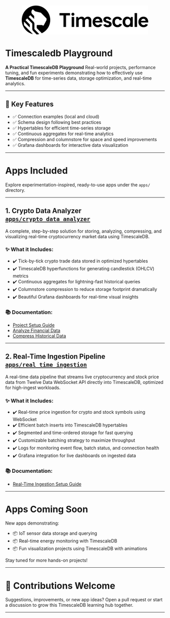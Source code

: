 <p align="center">
  <img src="./images/timescale_icon.svg" alt="TimescaleDB Logo" width="400"/>
</p>

# Timescaledb Playground

**A Practical TimescaleDB Playground**
Real-world projects, performance tuning, and fun experiments demonstrating how to effectively use **TimescaleDB** for time-series data, storage optimization, and real-time analytics.

---

## 🎯 Key Features

- ✅ Connection examples (local and cloud)
- ✅ Schema design following best practices
- ✅ Hypertables for efficient time-series storage
- ✅ Continuous aggregates for real-time analytics
- ✅ Compression and columnstore for space and speed improvements
- ✅ Grafana dashboards for interactive data visualization

---

# Apps Included

Explore experimentation-inspired, ready-to-use apps under the `apps/` directory.

---

## 1. **Crypto Data Analyzer** [`apps/crypto_data_analyzer`](./apps/crypto_data_analyzer)

A complete, step-by-step solution for storing, analyzing, compressing, and visualizing real-time cryptocurrency market data using TimescaleDB.

### ✨ What it Includes:

* ✔️ Tick-by-tick crypto trade data stored in optimized hypertables
* ✔️ TimescaleDB hyperfunctions for generating candlestick (OHLCV) metrics
* ✔️ Continuous aggregates for lightning-fast historical queries
* ✔️ Columnstore compression to reduce storage footprint dramatically
* ✔️ Beautiful Grafana dashboards for real-time visual insights

### 📚 Documentation:

* [Project Setup Guide](./apps/crypto_data_analyzer/README.md)
* [Analyze Financial Data](./apps/crypto_data_analyzer/analyze_data.md)
* [Compress Historical Data](./apps/crypto_data_analyzer/compress_data.md)

---

## 2. **Real-Time Ingestion Pipeline** [`apps/real_time_ingestion`](./apps/real_time_ingestion)

A real-time data pipeline that streams live cryptocurrency and stock price data from Twelve Data WebSocket API directly into TimescaleDB, optimized for high-ingest workloads.

### ✨ What it Includes:

* ✔️ Real-time price ingestion for crypto and stock symbols using WebSocket
* ✔️ Efficient batch inserts into TimescaleDB hypertables
* ✔️ Segmented and time-ordered storage for fast querying
* ✔️ Customizable batching strategy to maximize throughput
* ✔️ Logs for monitoring event flow, batch status, and connection health
* ✔️ Grafana integration for live dashboards on ingested data

### 📚 Documentation:

* [Real-Time Ingestion Setup Guide](./apps/real_time_ingestion/README.md)

---

# Apps Coming Soon

New apps demonstrating:

- 📦 IoT sensor data storage and querying
- 📦 Real-time energy monitoring with TimescaleDB
- 📦 Fun visualization projects using TimescaleDB with animations

Stay tuned for more hands-on projects!

---

# 🤝 Contributions Welcome

Suggestions, improvements, or new app ideas? Open a pull request or start a discussion to grow this TimescaleDB learning hub together.

---
